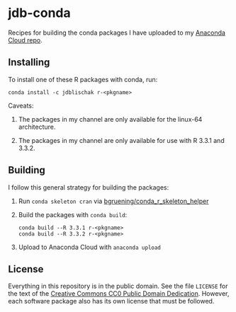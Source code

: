# jdb-conda

Recipes for building the conda packages I have uploaded to my
[Anaconda Cloud repo][repo].

## Installing

To install one of these R packages with conda, run:

```
conda install -c jdblischak r-<pkgname>
```

Caveats:

1. The packages in my channel are only available for the linux-64
architecture.

2. The packages in my channel are only available for use with R 3.3.1
and 3.3.2.

## Building

I follow this general strategy for building the packages:

1. Run `conda skeleton cran` via
[bgruening/conda_r_skeleton_helper][helper]

1. Build the packages with `conda build`:

    ```
    conda build --R 3.3.1 r-<pkgname>
    conda build --R 3.3.2 r-<pkgname>
    ```

1. Upload to Anaconda Cloud with `anaconda upload`

## License

Everything in this repository is in the public domain. See the file
`LICENSE` for the text of the [Creative Commons CC0 Public Domain
Dedication][cc0]. However, each software package also has its own
license that must be followed.

[cc0]: https://creativecommons.org/publicdomain/zero/1.0/
[helper]: https://github.com/bgruening/conda_r_skeleton_helper
[repo]: https://anaconda.org/jdblischak/repo
